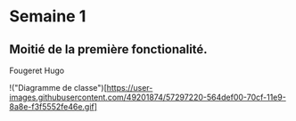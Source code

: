 # Semaine 1
## Moitié de la première fonctionalité.
 Fougeret Hugo
 
 !("Diagramme de classe")[https://user-images.githubusercontent.com/49201874/57297220-564def00-70cf-11e9-8a8e-f3f5552fe46e.gif]
 
